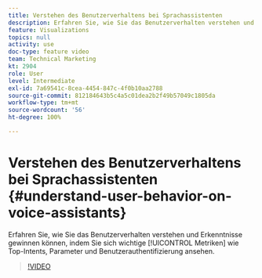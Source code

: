 ```yaml
---
title: Verstehen des Benutzerverhaltens bei Sprachassistenten
description: Erfahren Sie, wie Sie das Benutzerverhalten verstehen und Erkenntnisse gewinnen können, indem Sie sich Schlüsselmetriken wie Top-Intents, Parameter und Benutzerauthentifizierung ansehen.
feature: Visualizations
topics: null
activity: use
doc-type: feature video
team: Technical Marketing
kt: 2904
role: User
level: Intermediate
exl-id: 7a69541c-8cea-4454-847c-4f0b10aa2788
source-git-commit: 812184643b5c4a5c01dea2b2f49b57049c1805da
workflow-type: tm+mt
source-wordcount: '56'
ht-degree: 100%

---
```


# Verstehen des Benutzerverhaltens bei Sprachassistenten {#understand-user-behavior-on-voice-assistants}

Erfahren Sie, wie Sie das Benutzerverhalten verstehen und Erkenntnisse gewinnen können, indem Sie sich wichtige [!UICONTROL Metriken] wie Top-Intents, Parameter und Benutzerauthentifizierung ansehen.

>[!VIDEO](https://video.tv.adobe.com/v/27227/?quality=12&learn=on)
